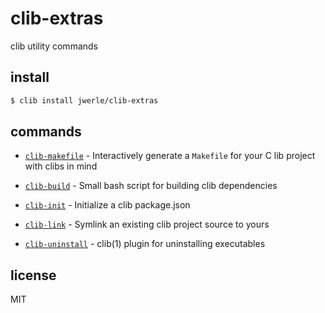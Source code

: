 clib-extras
===========

clib utility commands

## install

```sh
$ clib install jwerle/clib-extras
```

## commands

- [`clib-makefile`](https://github.com/jwerle/clib-makefile) - Interactively generate a `Makefile` for your C lib project with clibs in mind

- [`clib-build`](https://github.com/jwerle/clib-build) - Small bash script for building clib dependencies

- [`clib-init`](https://github.com/jwerle/clib-init) - Initialize a clib package.json

- [`clib-link`](https://github.com/jwerle/clib-link) - Symlink an existing clib project source to yours

- [`clib-uninstall`](https://github.com/clibs/clib-uninstall) - clib(1) plugin for uninstalling executables

## license

MIT
